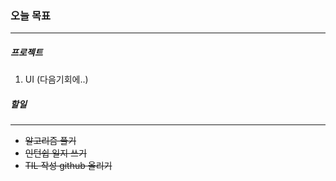 ### 오늘 목표  
<hr/>  

##### 프로젝트

1. UI  (다음기회에..)

##### 할일
<hr/>
  
- ~~알고리즘 풀기~~
- ~~인턴쉽 일지 쓰기~~
- ~~TIL 작성 github 올리기~~